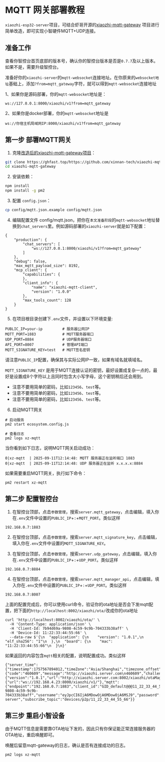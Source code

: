 # MQTT 网关部署教程

`xiaozhi-esp32-server`项目，可结合虾哥开源的[xiaozhi-mqtt-gateway](https://github.com/78/xiaozhi-mqtt-gateway) 项目进行简单改造，即可实现小智硬件MQTT+UDP连接。

## 准备工作

查看你智控台首页底部的版本号，确认你的智控台版本是否是`0.7.7`及以上版本。如果不是，需要升级智控台。

准备好你的`xiaozhi-server`的`mqtt-websocket`连接地址。在你原来的`websocket地址`基础上，添加`?from=mqtt_gateway`字符，就可以得到`mqtt-websocket`连接地址

1、如果你是源码部署，你的`mqtt-websocket`地址是：
```
ws://127.0.0.1:8000/xiaozhi/v1?from=mqtt_gateway
```

2、如果你是docker部署，你的`mqtt-websocket`地址是
```
ws://你宿主机局域网IP:8000/xiaozhi/v1?from=mqtt_gateway
```

## 第一步 部署MQTT网关

1. 克隆[改造后的xiaozhi-mqtt-gateway项目](https://github.com/xinnan-tech/xiaozhi-mqtt-gateway.git)：
```bash
git clone https://ghfast.top/https://github.com/xinnan-tech/xiaozhi-mqtt-gateway.git
cd xiaozhi-mqtt-gateway
```

2. 安装依赖：
```bash
npm install
npm install -g pm2
```

3. 配置 `config.json`：
```bash
cp config/mqtt.json.example config/mqtt.json
```

4. 编辑配置文件 config/mqtt.json，把你在`本文准备阶段`的`mqtt-websocket`地址替换到`chat_servers`里。例如源码部署的`xiaozhi-server`就是如下配置：

``` 
{
    "production": {
        "chat_servers": [
            "ws://127.0.0.1:8000/xiaozhi/v1?from=mqtt_gateway"
        ]
    },
    "debug": false,
    "max_mqtt_payload_size": 8192,
    "mcp_client": {
        "capabilities": {
        },
        "client_info": {
            "name": "xiaozhi-mqtt-client",
            "version": "1.0.0"
        },
        "max_tools_count": 128
    }
}
```
5. 在项目根目录创建下`.env`文件，并设置以下环境变量:
```
PUBLIC_IP=your-ip         # 服务器公网IP
MQTT_PORT=1883            # MQTT服务器端口
UDP_PORT=8884             # UDP服务器端口
API_PORT=8007             # 管理API端口
MQTT_SIGNATURE_KEY=test   # MQTT签名密钥
```
请注意`PUBLIC_IP`配置，确保其与实际公网IP一致，如果有域名就填域名。

`MQTT_SIGNATURE_KEY` 是用于MQTT连接认证的密钥，最好设置成复杂一点的，最好是设置成8个字符以上且同时包含大小写字母，这个密钥稍后还会用到。

- 注意不要用简单的密码，比如`123456`、`test`等。
- 注意不要用简单的密码，比如`123456`、`test`等。
- 注意不要用简单的密码，比如`123456`、`test`等。

6. 启动MQTT网关
```
# 启动服务
pm2 start ecosystem.config.js

# 查看日志
pm2 logs xz-mqtt
```

当你看到如下日志，说明MQTT网关启动成功：
```
0|xz-mqtt  | 2025-09-11T12:14:48: MQTT 服务器正在监听端口 1883
0|xz-mqtt  | 2025-09-11T12:14:48: UDP 服务器正在监听 x.x.x.x:8884
```

如果需要重启MQTT网关，执行如下命令：
```
pm2 restart xz-mqtt
```

## 第二步 配置智控台

1. 在智控台顶部，点击`参数管理`，搜索`server.mqtt_gateway`，点击编辑，填入你在`.env`文件中设置的`PUBLIC_IP`+`:`+`MQTT_PORT`。类似这样
```
192.168.0.7:1883
```
2. 在智控台顶部，点击`参数管理`，搜索`server.mqtt_signature_key`，点击编辑，填入你在`.env`文件中设置的`MQTT_SIGNATURE_KEY`。

3. 在智控台顶部，点击`参数管理`，搜索`server.udp_gateway`，点击编辑，填入你在`.env`文件中设置的`PUBLIC_IP`+`:`+`UDP_PORT`。类似这样
```
192.168.0.7:8884
```
4. 在智控台顶部，点击`参数管理`，搜索`server.mqtt_manager_api`，点击编辑，填入你在`.env`文件中设置的`PUBLIC_IP`+`:`+`UDP_PORT`。类似这样
```
192.168.0.7:8007
```

上面的配置完成后，你可以使用curl命令，验证你的ota地址是否会下发mqtt配置，把下面的`http://localhost:8002/xiaozhi/ota/`改成你的ota地址
```
curl 'http://localhost:8002/xiaozhi/ota/' \
  -H 'Content-Type: application/json' \
  -H 'Client-Id: 7b94d69a-9808-4c59-9c9b-704333b38aff' \
  -H 'Device-Id: 11:22:33:44:55:66' \
  --data-raw $'{\n  "application": {\n    "version": "1.0.1",\n    "elf_sha256": "1"\n  },\n  "board": {\n    "mac": "11:22:33:44:55:66"\n  }\n}'
```

如果返回的内容包含`mqtt`相关的配置，说明配置成功。类似这样

```
{"server_time":{"timestamp":1757567894012,"timeZone":"Asia/Shanghai","timezone_offset":480},"activation":{"code":"460609","message":"http://xiaozhi.server.com\n460609","challenge":"11:22:33:44:55:66"},"firmware":{"version":"1.0.1","url":"http://xiaozhi.server.com:8002/xiaozhi/otaMag/download/NOT_ACTIVATED_FIRMWARE_THIS_IS_A_INVALID_URL"},"websocket":{"url":"ws://192.168.4.23:8000/xiaozhi/v1/"},"mqtt":{"endpoint":"192.168.0.7:1883","client_id":"GID_default@@@11_22_33_44_55_66@@@7b94d69a-9808-4c59-9c9b-704333b38aff","username":"eyJpcCI6IjA6MDowOjA6MDowOjA6MSJ9","password":"Y8XP9xcUhVIN9OmbCHT9ETBiYNE3l3Z07Wk46wV9PE8=","publish_topic":"device-server","subscribe_topic":"devices/p2p/11_22_33_44_55_66"}}
```

## 第三步 重启小智设备
由于MQTT信息是需要靠OTA地址下发的，因此只有你保证能正常连接服务器的OTA地址，重启唤醒即可。

唤醒后留意mqtt-gateway的日志，确认是否有连接成功的日志。
```
pm2 logs xz-mqtt
```